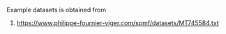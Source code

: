 Example datasets is obtained from

1. https://www.philippe-fournier-viger.com/spmf/datasets/MT745584.txt
